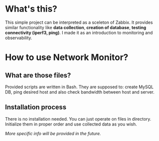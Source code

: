 # What's this? 
This simple project can be interpreted as a sceleton of Zabbix. It provides similar functionality like **data collection**, **creation of database**, **testing connectivity (iperf3, ping)**. 
I made it as an introduction to monitoring and observability. 

# How to use Network Monitor?
## What are those files?
Provided scripts are written in Bash. They are supposed to: create MySQL DB, ping desired host and also check bandwidth between host and server.
## Installation process
There is no installation needed. You can just operate on files in directory. Initialize them in proper order and use collected data as you wish. 


*More specific info will be provided in the future.*
